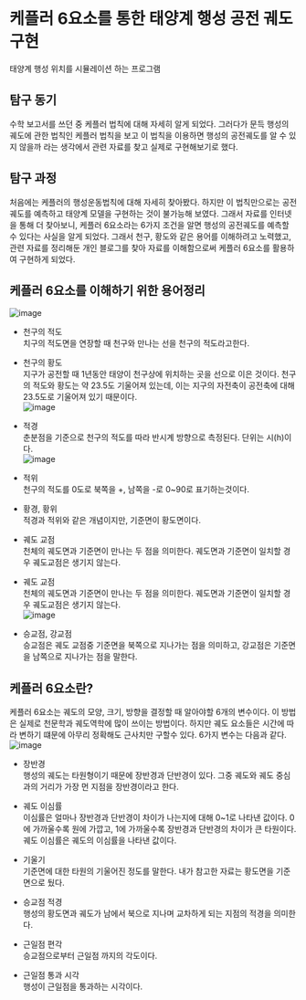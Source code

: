 # 케플러 6요소를 통한 태양계 행성 공전 궤도 구현

 태양계 행성 위치를 시뮬레이션 하는 프로그램
 
탐구 동기
----
수학 보고서를 쓰던 중 케플러 법칙에 대해 자세히 알게 되었다. 그러다가 문득 행성의 궤도에 관한 법칙인 케플러 법칙을 보고 이 법칙을 이용하면 행성의 공전궤도를 알 수 있지 않을까 라는 생각에서 관련 자료를 찾고 실제로 구현해보기로 했다.

탐구 과정
----
처음에는 케플러의 행성운동법칙에 대해 자세히 찾아봤다. 하지만 이 법칙만으로는 공전 궤도를 예측하고 태양계 모델을 구현하는 것이 불가능해 보였다. 그래서 자료를 인터넷을 통해 더 찾아보니, 케플러 6요소라는 6가지 조건을 알면 행성의 공전궤도를 예측할 수 있다는 사실을 알게 되었다. 그래서 천구, 황도와 같은 용어를 이해하려고 노력했고, 관련 자료를 정리해둔 개인 블로그를 찾아 자료를 이해함으로써 케플러 6요소를 활용하여 구현하게 되었다.

케플러 6요소를 이해하기 위한 용어정리
----
 ![image](https://user-images.githubusercontent.com/26255336/113317663-8e591d80-934a-11eb-87e4-f3367cc90372.png)
- 천구의 적도   
치구의 적도면을 연장할 때 천구와 만나는 선을 천구의 적도라고한다.

- 천구의 황도   
 지구가 공전할 때 1년동안 태양이 천구상에 위치하는 곳을 선으로 이은 것이다. 천구의 적도와 황도는 약 23.5도 기울어져 있는데, 이는 지구의 자전축이 공전축에 대해 23.5도로 기울어져 있기 때문이다.   
![image](https://user-images.githubusercontent.com/26255336/113317786-b2b4fa00-934a-11eb-8846-b64ef3318173.png)
 
 - 적경   
 춘분점을 기준으로 천구의 적도를 따라 반시계 방향으로 측정된다. 단위는 시(h)이다.   
 ![image](https://user-images.githubusercontent.com/26255336/113317797-b5afea80-934a-11eb-97b9-5f8e19d8a1a3.png)

- 적위   
 천구의 적도를 0도로 북쪽을 +, 남쪽을 -로 0~90로 표기하는것이다.

- 황경, 황위   
 적경과 적위와 같은 개념이지만, 기준면이 황도면이다.

- 궤도 교점   
 천체의 궤도면과 기준면이 만나는 두 점을 의미한다. 궤도면과 기준면이 일치할 경우 궤도교점은 생기지 않는다.

- 궤도 교점   
 천체의 궤도면과 기준면이 만나는 두 점을 의미한다. 궤도면과 기준면이 일치할 경우 궤도교점은 생기지 않는다.   
 ![image](https://user-images.githubusercontent.com/26255336/113317805-b8124480-934a-11eb-8fa6-6611bd3af546.png)
 
- 승교점, 강교점   
 승교점은 궤도 교점중 기준면을 북쪽으로 지나가는 점을 의미하고, 강교점은 기준면을 남쪽으로 지나가는 점을 말한다.
 
 
케플러 6요소란?
----
케플러 6요소는 궤도의 모양, 크기, 방향을 결정할 때 알아야할 6개의 변수이다. 이 방법은 실제로 천문학과 궤도역학에 많이 쓰이는 방법이다. 하지만 궤도 요소들은 시간에 따라 변하기 떄문에 아무리 정확해도 근사치만 구할수 있다. 6가지 변수는 다음과 같다.   
 ![image](https://user-images.githubusercontent.com/26255336/113318365-5c948680-934b-11eb-94ca-098cc88f3a12.png)

- 장반경   
 행성의 궤도는 타원형이기 때문에 장반경과 단반경이 있다. 그중 궤도와 궤도 중심과의 거리가 가장 먼 지점을 장반경이라고 한다.
 
- 궤도 이심률   
 이심률은 얼마나 장반경과 단반경이 차이가 나는지에 대해 0~1로 나타낸 값이다. 0에 가까울수록 원에 가깝고, 1에 가까울수록 장반경과 단반경의 차이가 큰 타원이다. 궤도 이심률은 궤도의 이심률을 나타낸 값이다.

- 기울기   
 기준면에 대한 타원의 기울어진 정도를 말한다. 내가 참고한 자료는 황도면을 기준면으로 뒀다.


- 승교점 적경   
 행성의 황도면과 궤도가 남에서 북으로 지나며 교차하게 되는 지점의 적경을 의미한다.

- 근일점 편각   
 승교점으로부터 근일점 까지의 각도이다.

- 근일점 통과 시각   
 행성이 근일점을 통과하는 시각이다.
